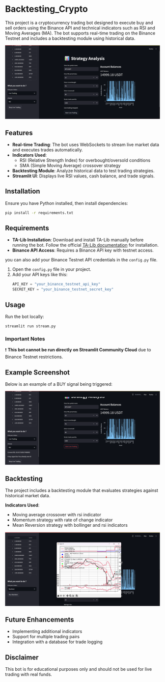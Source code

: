 # Backtesting_Crypto


This project is a cryptocurrency trading bot designed to execute buy and sell orders using the Binance API and technical indicators such as RSI and Moving Averages (MA). The bot supports real-time trading on the Binance Testnet and includes a backtesting module using historical data.

![Front page](images/front_page.png)


## Features
- **Real-time Trading**: The bot uses WebSockets to stream live market data and executes trades automatically.
- **Indicators Used**:
  - RSI (Relative Strength Index) for overbought/oversold conditions
  - SMA (Simple Moving Average) crossover strategy
- **Backtesting Module**: Analyze historical data to test trading strategies.
- **Streamlit UI**: Displays live RSI values, cash balance, and trade signals.

## Installation
Ensure you have Python installed, then install dependencies:
```bash
pip install -r requirements.txt
```

## Requirements
- **TA-Lib Installation**: Download and install TA-Lib manually before running the bot. Follow the official [TA-Lib documentation](https://mrjbq7.github.io/ta-lib/) for installation.
- **Binance API Access**: Requires a Binance API key with testnet access.
  
 you can also  add your Binance Testnet API credentials in the `config.py` file.

1. Open the `config.py` file in your project.
2. Add your API keys like this:
   ```python
   API_KEY = "your_binance_testnet_api_key"
   SECRET_KEY = "your_binance_testnet_secret_key"


## Usage
Run the bot locally:
```bash
streamlit run stream.py
```

### Important Notes
❗ **This bot cannot be run directly on Streamlit Community Cloud** due to Binance Testnet restrictions.

## Example Screenshot
Below is an example of a BUY signal being triggered:

![Buy Signal](images/buy_signal.png)

## Backtesting
The project includes a backtesting module that evaluates strategies against historical market data.

 **Indicators Used**:
  - Moving average crossover with rsi indicator
  - Momentum strategy with rate of change indicator
  - Mean Reversion strategy with bollinger and rsi indicators



![Backtesting](images/graph.png)

## Future Enhancements
- Implementing additional indicators
- Support for multiple trading pairs
- Integration with a database for trade logging

## Disclaimer
This bot is for educational purposes only and should not be used for live trading with real funds.

